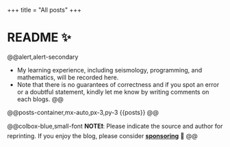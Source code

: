 +++
title = "All posts"
+++

# README ✨
@@alert,alert-secondary
- My learning experience, including seismology, programming, and mathematics, will be recorded here. 
- Note that there is no guarantees of correctness and if you spot an error or a doubtful statement, kindly let me know by writing comments on each blogs.
@@

@@posts-container,mx-auto,px-3,py-3 {{posts}} @@


@@colbox-blue,small-font
**NOTE❗️**: Please indicate the source and author for reprinting. If you enjoy the blog, please consider [**sponsoring**](/blog/2022/02/13-hello-world/#sponsoring) 🍿 
@@

